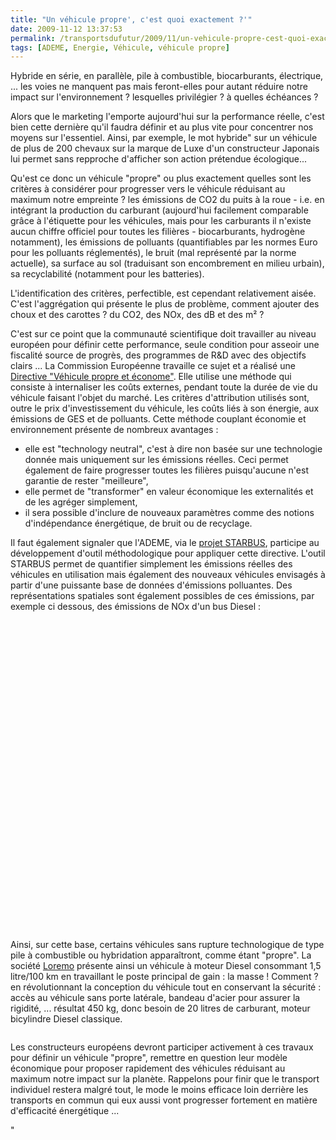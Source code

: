 ```yaml
---
title: "Un véhicule propre', c'est quoi exactement ?'"
date: 2009-11-12 13:37:53
permalink: /transportsdufutur/2009/11/un-vehicule-propre-cest-quoi-exactement.html
tags: [ADEME, Energie, Véhicule, véhicule propre]
---
```


<p>Hybride en série, en parallèle, pile à combustible, biocarburants, électrique, ... les voies ne manquent pas mais feront-elles pour autant réduire notre impact sur l'environnement ? lesquelles privilégier ? à quelles échéances ?</p> <p>Alors que le marketing l'emporte aujourd'hui sur la performance réelle, c'est bien cette dernière qu'il faudra définir et au plus vite pour concentrer nos moyens sur l'essentiel. Ainsi, par exemple, le mot hybride" sur un véhicule de plus de 200 chevaux sur la marque de Luxe d'un constructeur Japonais lui permet sans repproche d'afficher son action prétendue écologique...</p> <div></div>   <!--more-->  <p>Qu'est ce donc un véhicule "propre" ou plus exactement quelles sont les critères à considérer pour progresser vers le véhicule réduisant au maximum notre empreinte ? les émissions de CO2 du puits à la roue - i.e. en intégrant la production du carburant (aujourd'hui facilement comparable grâce à l'étiquette pour les véhicules, mais pour les carburants il n'existe aucun chiffre officiel pour toutes les filières - biocarburants, hydrogène notamment), les émissions de polluants (quantifiables par les normes Euro pour les polluants réglementés), le bruit (mal représenté par la norme actuelle), sa surface au sol (traduisant son encombrement en milieu urbain), sa recyclabilité (notamment pour les batteries).</p> <p>L'identification des critères, perfectible, est cependant relativement aisée. C'est l'aggrégation qui présente le plus de problème, comment ajouter des choux et des carottes ? du CO2, des NOx, des dB et des m² ? </p> <p>C'est sur ce point que la communauté scientifique doit travailler au niveau européen pour définir cette performance, seule condition pour asseoir une fiscalité source de progrès, des programmes de R&D avec des objectifs clairs ... La Commission Européenne travaille ce sujet et a réalisé une <a href=""http://ec.europa.eu/transport/urban/vehicles/directive/toolbox_en.htm"">Directive "Véhicule propre et économe"</a>. Elle utilise une méthode qui consiste à internaliser les coûts externes, pendant toute la durée de vie du véhicule faisant l'objet du marché. Les critères d'attribution utilisés sont, outre le prix d'investissement du véhicule, les coûts liés à son énergie, aux émissions de GES et de polluants. Cette méthode couplant économie et environnement présente de nombreux avantages :</p> <ul> <li> <div>elle est "technology neutral", c'est à dire non basée sur une technologie donnée mais uniquement sur les émissions réelles. Ceci permet également de faire progresser toutes les filières puisqu'aucune n'est garantie de rester "meilleure",</div> <li> <div>elle permet de "transformer" en valeur économique les externalités et de les agréger simplement,</div> <li> <div>il sera possible d'inclure de nouveaux paramètres comme des notions d'indépendance énergétique, de bruit ou de recyclage.</div></li> </li> </li> </ul> <p><span><span><font size=""3""></font></span></span></p> <div> <p align=""justify"" class=""MsoFootnoteText"">Il faut également signaler que l'ADEME, via le <a href=""http://www.starbus-project.eu"" title=""starbus project"">projet STARBUS</a>, participe au développement d'outil méthodologique pour appliquer cette directive. L'outil STARBUS permet de quantifier simplement les émissions réelles des véhicules en utilisation mais également des nouveaux véhicules envisagés à partir d'une puissante base de données d'émissions polluantes. Des représentations spatiales sont également possibles de ces émissions, par exemple ci dessous, des émissions de NOx d'un bus Diesel : </p> <p><a href="https://gabrielplassat.github.io/transportsdufutur/wp-content/uploads/sites/6/2009/11/unvhiculeproprecestquoiexactement.jpg""></a> </p> <p></p> <p> </p> <p class=""MsoFootnoteText""><a href="https://gabrielplassat.github.io/transportsdufutur/wp-content/uploads/sites/6/2009/11/unvhiculeproprecestquoiexactement.jpg""><img alt=""Busnox"" border=""0"" height=""211"" src=""http://www.consciencenergetique.com/images/2008/10/24/busnox.jpg"" title=""Busnox"" width=""300"" /></a></p> <p class=""MsoFootnoteText""> </p> <p class=""MsoFootnoteText""> </p> <p class=""MsoFootnoteText""> </p> <p class=""MsoFootnoteText""> </p> <p class=""MsoFootnoteText""> </p> <p class=""MsoFootnoteText""> </p> <p class=""MsoFootnoteText""> </p> <p class=""MsoFootnoteText""> </p> <p class=""MsoFootnoteText""> </p> <p class=""MsoFootnoteText""> </p> <p class=""MsoFootnoteText""> </p> <p align=""justify"" class=""MsoFootnoteText""> </p> <p align=""justify"" class=""MsoFootnoteText""> </p> <p align=""justify"" class=""MsoFootnoteText""> </p> <p align=""justify"" class=""MsoFootnoteText"">Ainsi, sur cette base, certains véhicules sans rupture technologique de type pile à combustible ou hybridation apparaîtront, comme étant "propre". La société <a href=""http://www.loremo.com"" title=""Loremo"">Loremo</a> présente ainsi un véhicule à moteur Diesel consommant 1,5 litre/100 km en travaillant le poste principal de gain : la masse ! Comment ? en révolutionnant la conception du véhicule tout en conservant la sécurité : accès au véhicule sans porte latérale, bandeau d'acier pour assurer la rigidité, ... résultat 450 kg, donc besoin de 20 litres de carburant, moteur bicylindre Diesel classique. </p></div> <p><img alt=""Loremo"" height=""197"" src=""/wp-content/uploads/sites/6/2009/11/Loremo.jpg"" title=""Loremo"" width=""455"" /></p> <p>Les constructeurs européens devront participer activement à ces travaux pour définir un véhicule "propre", remettre en question leur modèle économique pour proposer rapidement des véhicules réduisant au maximum notre impact sur la planète. Rappelons pour finir que le transport individuel restera malgré tout, le mode le moins efficace loin derrière les transports en commun qui eux aussi vont progresser fortement en matière d'efficacité énergétique ...</p> <div></div>"
